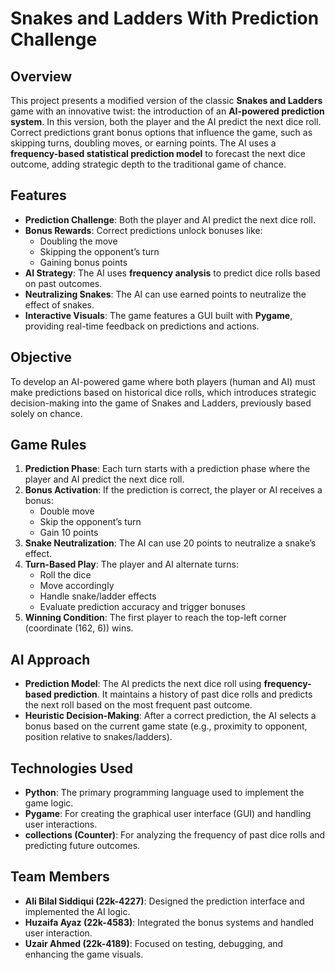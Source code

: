 # Snakes and Ladders With Prediction Challenge

## Overview

This project presents a modified version of the classic **Snakes and Ladders** game with an innovative twist: the introduction of an **AI-powered prediction system**. In this version, both the player and the AI predict the next dice roll. Correct predictions grant bonus options that influence the game, such as skipping turns, doubling moves, or earning points. The AI uses a **frequency-based statistical prediction model** to forecast the next dice outcome, adding strategic depth to the traditional game of chance.

## Features

- **Prediction Challenge**: Both the player and AI predict the next dice roll.
- **Bonus Rewards**: Correct predictions unlock bonuses like:
  - Doubling the move
  - Skipping the opponent’s turn
  - Gaining bonus points
- **AI Strategy**: The AI uses **frequency analysis** to predict dice rolls based on past outcomes.
- **Neutralizing Snakes**: The AI can use earned points to neutralize the effect of snakes.
- **Interactive Visuals**: The game features a GUI built with **Pygame**, providing real-time feedback on predictions and actions.

## Objective

To develop an AI-powered game where both players (human and AI) must make predictions based on historical dice rolls, which introduces strategic decision-making into the game of Snakes and Ladders, previously based solely on chance.

## Game Rules

1. **Prediction Phase**: Each turn starts with a prediction phase where the player and AI predict the next dice roll.
2. **Bonus Activation**: If the prediction is correct, the player or AI receives a bonus:
   - Double move
   - Skip the opponent’s turn
   - Gain 10 points
3. **Snake Neutralization**: The AI can use 20 points to neutralize a snake’s effect.
4. **Turn-Based Play**: The player and AI alternate turns:
   - Roll the dice
   - Move accordingly
   - Handle snake/ladder effects
   - Evaluate prediction accuracy and trigger bonuses
5. **Winning Condition**: The first player to reach the top-left corner (coordinate (162, 6)) wins.

## AI Approach

- **Prediction Model**: The AI predicts the next dice roll using **frequency-based prediction**. It maintains a history of past dice rolls and predicts the next roll based on the most frequent past outcome.
- **Heuristic Decision-Making**: After a correct prediction, the AI selects a bonus based on the current game state (e.g., proximity to opponent, position relative to snakes/ladders).

## Technologies Used

- **Python**: The primary programming language used to implement the game logic.
- **Pygame**: For creating the graphical user interface (GUI) and handling user interactions.
- **collections (Counter)**: For analyzing the frequency of past dice rolls and predicting future outcomes.

## Team Members

- **Ali Bilal Siddiqui (22k-4227)**: Designed the prediction interface and implemented the AI logic.
- **Huzaifa Ayaz (22k-4583)**: Integrated the bonus systems and handled user interaction.
- **Uzair Ahmed (22k-4189)**: Focused on testing, debugging, and enhancing the game visuals.



